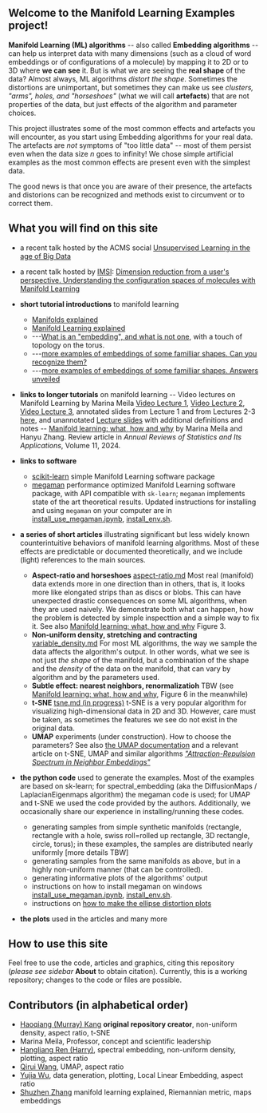 ## Welcome to the Manifold Learning Examples project! 

**Manifold Learning (ML) algorithms** -- also called **Embedding algorithms** -- can help us interpret data with many dimensions (such as a cloud of word embeddings or of configurations of a molecule) by mapping it to 2D or to 3D where **we can see** it. But is what we are seeing the **real shape** of the data? Almost always, ML algorithms *distort the shape*. Sometimes the distortions are unimportant, but sometimes they can make us see *clusters, "arms", holes, and "horseshoes"* (what we will call **artefacts**) that are not properties of the data, but just effects of the algorithm and parameter choices. 

This project illustrates some of the most common effects and artefacts you will encounter, as you start using Embedding algorithms for your  real data. The artefacts are *not* symptoms of "too little data" -- most of them persist even when the data size _n_ goes to infinity! We chose simple artificial examples as the most common effects are present even with the simplest data. 

The good news is that once you are aware of their presence, the artefacts and distorions can be recognized and methods exist to circumvent or to correct them. 

## What you will find on this site
* a recent talk hosted by the ACMS social [Unsupervised Learning in the age of Big Data](research-overview-ACMS23.pdf)
* a recent talk hosted by [IMSI](https://www.imsi.institute/activities/data-driven-materials-informatics/learning-collective-variables-and-coarse-grained-models/): [Dimension reduction from a user's perspective. Understanding the configuration spaces of molecules with Manifold Learning](Talks/mani-w3imsi24.pdf)

* **short tutorial introductions** to manifold learning
     -  [Manifolds explained](manifolds-explained.md)
     -  [Manifold Learning explained](manifold-learning-explained.md)
     -  ---[What is an "embedding", and what is not one](smooth-embedding.md), with a touch of topology on the torus.
     -  ---[more examples of embeddings of some familliar shapes. Can you recognize them?](maps-anon.md)
     -  ---[more examples of embeddings of some familliar shapes. Answers unveiled](maps-embeddings.md)
     
* **links to longer tutorials** on manifold learning
    -- Video lectures on Manifold Learning by Marina Meila [Video Lecture 1](http://www.fields.utoronto.ca/talks/tutorial-Manifold-Learning-real-data-0), [Video Lecture 2](http://www.fields.utoronto.ca/talks/tutorial-Manifold-Learning-real-data-1), [Video Lecture 3](http://www.fields.utoronto.ca/talks/tutorial-Manifold-Learning-real-data-2), annotated slides from Lecture 1 and from Lectures 2-3 [here](https://sites.stat.washington.edu/mmp/classes.html), and unannotated [Lecture slides](https://sites.stat.washington.edu/mmp/Talks/mani-fields22-notes.pdf) with additional definitions and notes
    -- [Manifold learning: what, how and why](https://www.annualreviews.org/content/journals/10.1146/annurev-statistics-040522-115238) by Marina Meila and Hanyu Zhang. Review article in *Annual Reviews of Statistics and Its Applications*, Volume 11, 2024. 

* **links to software**
     * [scikit-learn](https://scikit-learn.org) simple Manifold Learning software package
     * [megaman](mmp2.github.io/megaman/) performance optimized Manifold Learning software package, with API compatible with `sk-learn`; `megaman` implements state of the art theoretical results. Updated instructions for installing and using `megaman` on your computer are in [install_use_megaman.ipynb](install_use_megaman.ipynb), [install_env.sh](install_env.sh).
* **a series of short articles** illustrating significant but less widely known counterintuitive behaviors of manifold learning algorithms. Most of these effects are predictable or documented theoretically, and we include (light) references to the main sources. 
  * **Aspect-ratio and horseshoes** [aspect-ratio.md](aspect-ratio.md)  Most real (manifold) data  extends more in one direction than in others, that is, it looks more like elongated strips than as discs or blobs. This can have unexpected drastic consequences on some ML algorithms, when they are used naively. We demonstrate both what can happen, how the problem is detected by simple inspecttion and a simple way to fix it. See also [Manifold learning: what, how and why](https://www.annualreviews.org/content/journals/10.1146/annurev-statistics-040522-115238) Figure 3.
  * **Non-uniform density, stretching and contracting** [variable_density.md](variable_density.md) For most ML algorithms, the way we sample the data affects the algorithm's output. In other words, what we see is not just _the shape_ of the manifold, but a combination of the shape and the _density_ of the data on the manifold, that can vary by algorithm and by the parameters used.
  * **Subtle effect: nearest neighbors, renormalizatioh** TBW (see [Manifold learning: what, how and why](https://www.annualreviews.org/content/journals/10.1146/annurev-statistics-040522-115238), Figure 6 in the meanwhile)
  * **t-SNE** [tsne.md (in progress)](tsne.md) t-SNE is a very popular algorithm for visualizing high-dimensional data in 2D and 3D. However, care must be taken, as sometimes the features we see do not exist in the original data. 
  * **UMAP** experiments (under construction). How to choose the parameters? See also [the UMAP documentation](https://umap-learn.readthedocs.io/en/latest/) and a relevant article on t-SNE, UMAP and similar algorithms [_"Attraction-Repulsion Spectrum in Neighbor Embeddings"_](https://jmlr.org/papers/volume23/21-0055/21-0055.pdf)

* **the python code** used to generate the examples. Most of the examples are based on sk-learn; for spectral_embedding (aka the DiffusionMaps / LaplacianEigenmaps algorithm) the megaman code is used; for UMAP and t-SNE we used the code provided by the authors. Additionally, we occasionally share our experience in installing/running these codes. 
  * generating samples from simple synthetic manifolds (rectangle, rectangle with a hole, swiss roll=rolled up rectangle, 3D rectangle, circle, torus); in these examples, the samples are distributed nearly uniformly [more details TBW] 
  * generating samples from the same manifolds as above, but in a highly non-uniform manner (that can be controlled). 
  * generating informative plots of the algorithms' output
  * instructions on how to install megaman on windows [install_use_megaman.ipynb](install_use_megaman.ipynb), [install_env.sh](install_env.sh).
  * instructions on [how to make the ellipse distortion plots](display-distortion-howto.md)


* **the plots** used in the articles and many more

## How to use this site 
Feel free to use the code, articles and graphics, citing this repository (_please see sidebar_ **About** to obtain citation). Currently, this is a working repository; changes to the code or files are possible.

## Contributors (in alphabetical order)
* [Haoqiang (Murray) Kang](https://github.com/mk322) **original repository creator**, non-uniform density, aspect ratio, t-SNE
* Marina Meila, Professor, concept and scientific leadership
* [Hangliang Ren (Harry)](https://github.com/Harryahh), spectral embedding, non-uniform density, plotting, aspect ratio
* [Qirui Wang](https://github.com/Typhoeus-Wang), UMAP, aspect ratio
* [Yujia Wu](https://github.com/yujiaw3-1933467), data generation, plotting, Local Linear Embedding, aspect ratio
* [Shuzhen Zhang](https://stat.uw.edu/people/shuzhen-zhang) manifold learning explained, Riemannian metric, maps embeddings



